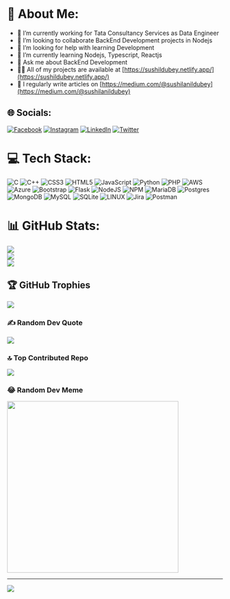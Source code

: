 # 💫 About Me:
- 🔭 I’m currently working for Tata Consultancy Services as Data Engineer
- 👯 I’m looking to collaborate BackEnd Development projects in Nodejs
- 🤝 I’m looking for help with learning Development
- 🌱 I’m currently learning Nodejs, Typescript, Reactjs
- 💬 Ask me about BackEnd Development 
- 👨‍💻 All of my projects are available at [https://sushildubey.netlify.app/](https://sushildubey.netlify.app/)
- 📝 I regularly write articles on [https://medium.com/@sushilanildubey](https://medium.com/@sushilanildubey)


## 🌐 Socials:
[![Facebook](https://img.shields.io/badge/Facebook-%231877F2.svg?logo=Facebook&logoColor=white)](https://facebook.com/sushil.dubey.9887) [![Instagram](https://img.shields.io/badge/Instagram-%23E4405F.svg?logo=Instagram&logoColor=white)](https://instagram.com/sushil_2803) [![LinkedIn](https://img.shields.io/badge/LinkedIn-%230077B5.svg?logo=linkedin&logoColor=white)](https://linkedin.com/in/sushil-dubey-2803) [![Twitter](https://img.shields.io/badge/Twitter-%231DA1F2.svg?logo=Twitter&logoColor=white)](https://twitter.com/sushil_2803) 

# 💻 Tech Stack:
![C](https://img.shields.io/badge/c-%2300599C.svg?style=plastic&logo=c&logoColor=white) ![C++](https://img.shields.io/badge/c++-%2300599C.svg?style=plastic&logo=c%2B%2B&logoColor=white) ![CSS3](https://img.shields.io/badge/css3-%231572B6.svg?style=plastic&logo=css3&logoColor=white) ![HTML5](https://img.shields.io/badge/html5-%23E34F26.svg?style=plastic&logo=html5&logoColor=white) ![JavaScript](https://img.shields.io/badge/javascript-%23323330.svg?style=plastic&logo=javascript&logoColor=%23F7DF1E) ![Python](https://img.shields.io/badge/python-3670A0?style=plastic&logo=python&logoColor=ffdd54) ![PHP](https://img.shields.io/badge/php-%23777BB4.svg?style=plastic&logo=php&logoColor=white) ![AWS](https://img.shields.io/badge/AWS-%23FF9900.svg?style=plastic&logo=amazon-aws&logoColor=white) ![Azure](https://img.shields.io/badge/azure-%230072C6.svg?style=plastic&logo=azure-devops&logoColor=white) ![Bootstrap](https://img.shields.io/badge/bootstrap-%23563D7C.svg?style=plastic&logo=bootstrap&logoColor=white) ![Flask](https://img.shields.io/badge/flask-%23000.svg?style=plastic&logo=flask&logoColor=white) ![NodeJS](https://img.shields.io/badge/node.js-6DA55F?style=plastic&logo=node.js&logoColor=white) ![NPM](https://img.shields.io/badge/NPM-%23000000.svg?style=plastic&logo=npm&logoColor=white) ![MariaDB](https://img.shields.io/badge/MariaDB-003545?style=plastic&logo=mariadb&logoColor=white) ![Postgres](https://img.shields.io/badge/postgres-%23316192.svg?style=plastic&logo=postgresql&logoColor=white) ![MongoDB](https://img.shields.io/badge/MongoDB-%234ea94b.svg?style=plastic&logo=mongodb&logoColor=white) ![MySQL](https://img.shields.io/badge/mysql-%2300f.svg?style=plastic&logo=mysql&logoColor=white) ![SQLite](https://img.shields.io/badge/sqlite-%2307405e.svg?style=plastic&logo=sqlite&logoColor=white) ![LINUX](https://img.shields.io/badge/Linux-FCC624?style=plastic&logo=linux&logoColor=black) ![Jira](https://img.shields.io/badge/jira-%230A0FFF.svg?style=plastic&logo=jira&logoColor=white) ![Postman](https://img.shields.io/badge/Postman-FF6C37?style=plastic&logo=postman&logoColor=white)
# 📊 GitHub Stats:
![](https://github-readme-stats.vercel.app/api?username=sushil-2803&theme=nord&hide_border=false&include_all_commits=true&count_private=true)<br/>
![](https://github-readme-streak-stats.herokuapp.com/?user=sushil-2803&theme=nord&hide_border=false)<br/>
![](https://github-readme-stats.vercel.app/api/top-langs/?username=sushil-2803&theme=nord&hide_border=false&include_all_commits=true&count_private=true&layout=compact)

## 🏆 GitHub Trophies
![](https://github-profile-trophy.vercel.app/?username=sushil-2803&theme=radical&no-frame=false&no-bg=false&margin-w=4)

### ✍️ Random Dev Quote
![](https://quotes-github-readme.vercel.app/api?type=horizontal&theme=radical)

### 🔝 Top Contributed Repo
![](https://github-contributor-stats.vercel.app/api?username=sushil-2803&limit=5&theme=dark&combine_all_yearly_contributions=true)

### 😂 Random Dev Meme
<img src='https://randommeme-five.vercel.app/' style="height: 400px;"/>

---
[![](https://visitcount.itsvg.in/api?id=sushil-2803&icon=0&color=0)](https://visitcount.itsvg.in)

<!-- Proudly created with GPRM ( https://gprm.itsvg.in ) -->

